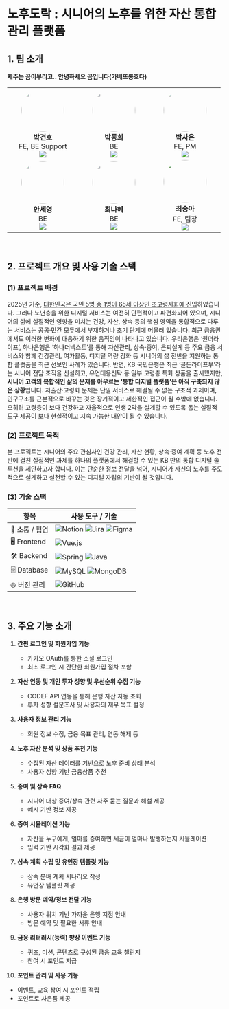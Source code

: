 # 노후도락 : 시니어의 노후를 위한 자산 통합 관리 플랫폼

## 1. 팀 소개
**제주는 곰이부리고.. 안녕하세요 곰입니다(가베또롱호다)**

<table>
  <tr>
    <td align="center" width="150px">
      <img src="https://avatars.githubusercontent.com/guno-p" width="100px" style="border-radius: 50%" /><br/>
      <b>박건호</b><br/>
      FE, BE Support<br/>
      <a href="https://github.com/guno-p">
        <img src="https://img.shields.io/badge/GitHub-181717?style=flat&logo=github&logoColor=white"/>
      </a>
    </td>
    <td align="center" width="150px">
      <img src="https://avatars.githubusercontent.com/ParkPark8" width="100px" style="border-radius: 50%" /><br/>
      <b>박동희</b><br/>
      BE<br/>
      <a href="https://github.com/ParkPark8">
        <img src="https://img.shields.io/badge/GitHub-181717?style=flat&logo=github&logoColor=white"/>
      </a>
    </td>
    <td align="center" width="150px">
      <img src="https://avatars.githubusercontent.com/saeun-park" width="100px" style="border-radius: 50%" /><br/>
      <b>박사은</b><br/>
      FE, PM<br/>
      <a href="https://github.com/saeun-park">
        <img src="https://img.shields.io/badge/GitHub-181717?style=flat&logo=github&logoColor=white"/>
      </a>
    </td>
  </tr>
  <tr>
    <td align="center" width="150px">
      <img src="https://avatars.githubusercontent.com/syann97" width="100px" style="border-radius: 50%" /><br/>
      <b>안세영</b><br/>
      BE<br/>
      <a href="https://github.com/syann97">
        <img src="https://img.shields.io/badge/GitHub-181717?style=flat&logo=github&logoColor=white"/>
      </a>
    </td>
    <td align="center" width="150px">
      <img src="https://avatars.githubusercontent.com/NahyeChoi" width="100px" style="border-radius: 50%" /><br/>
      <b>최나혜</b><br/>
      BE<br/>
      <a href="https://github.com/NahyeChoi">
        <img src="https://img.shields.io/badge/GitHub-181717?style=flat&logo=github&logoColor=white"/>
      </a>
    </td>
    <td align="center" width="150px">
      <img src="https://avatars.githubusercontent.com/a40418a" width="100px" style="border-radius: 50%" /><br/>
      <b>최승아</b><br/>
      FE, 팀장<br/>
      <a href="https://github.com/a40418a">
        <img src="https://img.shields.io/badge/GitHub-181717?style=flat&logo=github&logoColor=white"/>
      </a>
    </td>
  </tr>
</table>
</br>

## 2. 프로젝트 개요 및 사용 기술 스택

### (1) 프로젝트 배경

2025년 기준, <a href="https://www.hankyung.com/article/2024122473591">대한민국은 국민 5명 중 1명이 65세 이상인 초고령사회에 진입</a>하였습니다.
그러나 노년층을 위한 디지털 서비스는 여전히 단편적이고 파편화되어 있으며, 시니어의 삶에 실질적인 영향을 미치는 건강, 자산, 상속 등의 핵심 영역을 통합적으로 다루는 서비스는 공공·민간 모두에서 부재하거나 초기 단계에 머물러 있습니다.
최근 금융권에서도 이러한 변화에 대응하기 위한 움직임이 나타나고 있습니다.
우리은행은 ‘원더라이프’, 하나은행은 ‘하나더넥스트’를 통해 자산관리, 상속·증여, 은퇴설계 등 주요 금융 서비스와 함께 건강관리, 여가활동, 디지털 역량 강화 등 시니어의 삶 전반을 지원하는 통합 플랫폼을 최근 선보인 사례가 있습니다.
반면, KB 국민은행은 최근 ‘골든라이프부’라는 시니어 전담 조직을 신설하고, 유언대용신탁 등 일부 고령층 특화 상품을 출시했지만, **시니어 고객의 복합적인 삶의 문제를 아우르는 ‘통합
디지털 플랫폼’은 아직 구축되지 않은 상황**입니다.
저출산·고령화 문제는 단일 서비스로 해결될 수 없는 구조적 과제이며, 인구구조를 근본적으로 바꾸는 것은 장기적이고 제한적인 접근이 될 수밖에 없습니다.
오히려 고령층이 보다 건강하고 자율적으로 인생 2막을 설계할 수 있도록 돕는 실질적 도구 제공이 보다 현실적이고 지속 가능한 대안이 될 수 있습니다.

### (2) 프로젝트 목적
본 프로젝트는 시니어의 주요 관심사인 건강 관리, 자산 현황, 상속·증여 계획 등 노후 전반에 걸친 실질적인 과제를 하나의 플랫폼에서 해결할 수 있는 KB 만의 통합 디지털 솔루션을 제안하고자 합니다.
이는 단순한 정보 전달을 넘어, 시니어가 자신의 노후를 주도적으로 설계하고 실천할 수 있는 디지털 자립의 기반이 될 것입니다.

### (3) 기술 스택

| 항목 | 사용 도구 / 기술 |
|------|------------------|
| 👥 소통 / 협업 | ![Notion](https://img.shields.io/badge/Notion-%23000000.svg?style=flat-square&logo=notion&logoColor=white) ![Jira](https://img.shields.io/badge/jira-%230A0FFF.svg?style=flat-square&logo=jira&logoColor=white) ![Figma](https://img.shields.io/badge/figma-%23F24E1E.svg?style=flat-square&logo=figma&logoColor=white) |
| 🖥️ Frontend | ![Vue.js](https://img.shields.io/badge/vuejs-%2335495e.svg?style=flat-square&logo=vuedotjs&logoColor=%234FC08D) |
| 🛠️ Backend | ![Spring](https://img.shields.io/badge/spring-%236DB33F.svg?style=flat-square&logo=spring&logoColor=white) ![Java](https://img.shields.io/badge/java-%23ED8B00.svg?style=flat-square&logo=openjdk&logoColor=white) |
| 🗄️ Database | ![MySQL](https://img.shields.io/badge/mysql-4479A1.svg?style=flat-square&logo=mysql&logoColor=white) ![MongoDB](https://img.shields.io/badge/MongoDB-%234ea94b.svg?style=flat-square&logo=mongodb&logoColor=white) |
| 🌐 버전 관리 | ![GitHub](https://img.shields.io/badge/github-%23121011.svg?style=flat-square&logo=github&logoColor=white) |

</br>

## 3. 주요 기능 소개

1. **간편 로그인 및 회원가입 기능**
   - 카카오 OAuth를 통한 소셜 로그인
   - 최초 로그인 시 간단한 회원가입 절차 포함

2. **자산 연동 및 개인 투자 성향 및 우선순위 수집 기능**
   - CODEF API 연동을 통해 은행 자산 자동 조회
   - 투자 성향 설문조사 및 사용자의 재무 목표 설정

3. **사용자 정보 관리 기능**
   - 회원 정보 수정, 금융 목표 관리, 연동 해제 등

4. **노후 자산 분석 및 상품 추천 기능**
   - 수집된 자산 데이터를 기반으로 노후 준비 상태 분석
   - 사용자 성향 기반 금융상품 추천

5. **증여 및 상속 FAQ**
   - 시니어 대상 증여/상속 관련 자주 묻는 질문과 해설 제공
   - 예시 기반 정보 제공

6. **증여 시뮬레이션 기능**
   - 자산을 누구에게, 얼마를 증여하면 세금이 얼마나 발생하는지 시뮬레이션
   - 입력 기반 시각화 결과 제공

7. **상속 계획 수립 및 유언장 템플릿 기능**
   - 상속 분배 계획 시나리오 작성
   - 유언장 템플릿 제공

8. **은행 방문 예약/정보 전달 기능**
   - 사용자 위치 기반 가까운 은행 지점 안내
   - 방문 예약 및 필요한 서류 안내

9. **금융 리터러시(능력) 향상 이벤트 기능**
   - 퀴즈, 미션, 콘텐츠로 구성된 금융 교육 챌린지
   - 참여 시 포인트 지급

10. **포인트 관리 및 사용 기능**
   - 이벤트, 교육 참여 시 포인트 적립
   - 포인트로 사은품 제공
